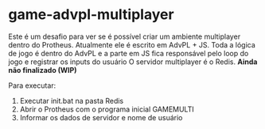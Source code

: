 # game-advpl-multiplayer
Este é um desafio para ver se é possível criar um ambiente multiplayer dentro do Protheus. 
Atualmente ele é escrito em AdvPL + JS. 
Toda a lógica de jogo é dentro do AdvPL e a parte em JS fica responsável pelo loop do jogo e registrar os inputs do usuário
O servidor multiplayer é o Redis.
**Ainda não finalizado (WIP)**

Para executar:
1. Executar init.bat na pasta Redis
2. Abrir o Protheus com o programa inicial GAMEMULTI
3. Informar os dados de servidor e nome de usuário
